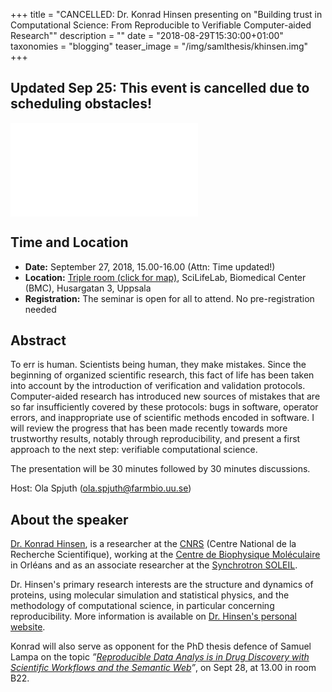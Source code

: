+++
title = "CANCELLED: Dr. Konrad Hinsen presenting on \"Building trust in Computational Science: From Reproducible to Verifiable Computer-aided Research\""
description = ""
date = "2018-08-29T15:30:00+01:00"
taxonomies = "blogging"
teaser_image = "/img/samlthesis/khinsen.img"
+++

## Updated Sep 25: This event is cancelled due to scheduling obstacles!

![Dr. Konrad Hinsen](/img/samlthesis/khinsen.img)

## Time and Location

- **Date:** September 27, 2018, 15.00-16.00 (Attn: Time updated!)
- **Location:** [Triple room (click for map)](http://bit.ly/2POcJVK),
SciLifeLab, Biomedical Center (BMC), Husargatan 3, Uppsala
- **Registration:** The seminar is open for all to attend.  No pre-registration needed

## Abstract

To err is human. Scientists being human, they make mistakes. Since the
beginning of organized scientific research, this fact of life has been taken
into account by the introduction of verification and validation protocols.
Computer-aided research has introduced new sources of mistakes that are so far
insufficiently covered by these protocols: bugs in software, operator errors,
and inappropriate use of scientific methods encoded in software. I will review
the progress that has been made recently towards more trustworthy results,
notably through reproducibility, and present a first approach to the next
step: verifiable computational science.

The presentation will be 30 minutes followed by 30 minutes discussions.

Host:  Ola Spjuth (ola.spjuth@farmbio.uu.se)

## About the speaker

[Dr. Konrad Hinsen](http://khinsen.net/), is a
researcher at the [CNRS](http://www.cnrs.fr/) (Centre National de la Recherche Scientifique),
working at the [Centre de Biophysique
Moléculaire](http://cbm.cnrs-orleans.fr/) in Orléans and as an associate
researcher at the [Synchrotron SOLEIL](http://www.synchrotron-soleil.fr/).

Dr. Hinsen's primary research interests are the structure and dynamics of
proteins, using molecular simulation and statistical physics, and the
methodology of computational science, in particular concerning
reproducibility. More information is available on [Dr. Hinsen's personal
website](http://khinsen.net/).

Konrad will also serve as opponent for the PhD thesis defence of Samuel
Lampa on the topic *”[Reproducible Data Analys is in
Drug Discovery with Scientific Workflows and the Semantic
Web](/blog/dissertation-samuel/)”*, on Sept 28, at 13.00 in
room B22.
